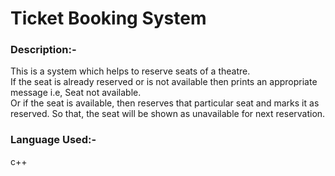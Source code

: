 # Ticket Booking System

### Description:-
This is a system which helps to reserve seats of a theatre.<br>
If the seat is already reserved or is not available then prints an appropriate message i.e, Seat not available.<br>
Or if the seat is available, then reserves that particular seat and marks it as reserved. So that, the seat will be shown as unavailable for next reservation.<br>
### Language Used:-
c++<br>
